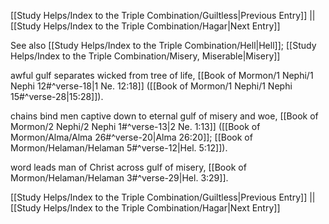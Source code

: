 [[Study Helps/Index to the Triple Combination/Guiltless|Previous Entry]]  ||  [[Study Helps/Index to the Triple Combination/Hagar|Next Entry]]

 See also [[Study Helps/Index to the Triple Combination/Hell|Hell]]; [[Study Helps/Index to the Triple Combination/Misery, Miserable|Misery]]

 awful gulf separates wicked from tree of life, [[Book of Mormon/1 Nephi/1 Nephi 12#^verse-18|1 Ne. 12:18]] ([[Book of Mormon/1 Nephi/1 Nephi 15#^verse-28|15:28]]).

 chains bind men captive down to eternal gulf of misery and woe, [[Book of Mormon/2 Nephi/2 Nephi 1#^verse-13|2 Ne. 1:13]] ([[Book of Mormon/Alma/Alma 26#^verse-20|Alma 26:20]]; [[Book of Mormon/Helaman/Helaman 5#^verse-12|Hel. 5:12]]).

 word leads man of Christ across gulf of misery, [[Book of Mormon/Helaman/Helaman 3#^verse-29|Hel. 3:29]].

[[Study Helps/Index to the Triple Combination/Guiltless|Previous Entry]]  ||  [[Study Helps/Index to the Triple Combination/Hagar|Next Entry]]